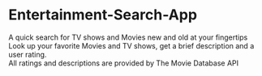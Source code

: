 # Entertainment-Search-App
A quick search for TV shows and Movies new and old at your fingertips<br>
Look up your favorite Movies and TV shows, get a brief description and a user rating.<br>
All ratings and descriptions are provided by The Movie Database API
